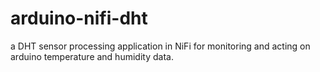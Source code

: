 # arduino-nifi-dht
a DHT sensor processing application in NiFi for monitoring and acting on arduino temperature and humidity data.
